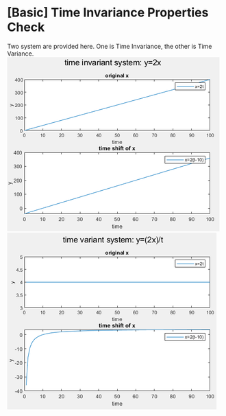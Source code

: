 # [Basic] Time Invariance Properties Check

Two system are provided here. One is Time Invariance, the other is Time Variance.
![Fig.1](./TI.PNG)
![Fig.2](./TV.PNG)